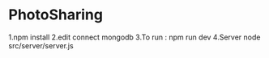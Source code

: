 # PhotoSharing
1.npm install
2.edit connect mongodb
3.To run : npm run dev
4.Server node src/server/server.js
